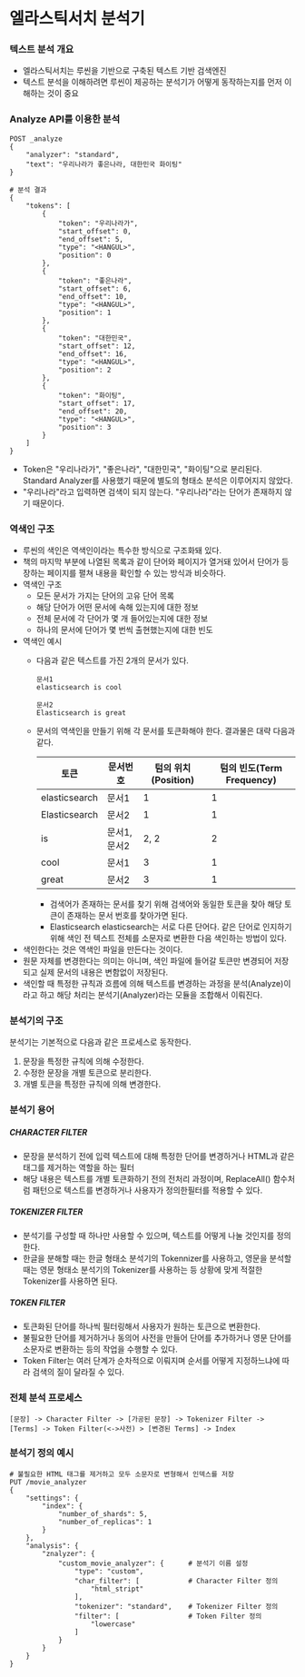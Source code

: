 # 엘라스틱서치 분석기

### 텍스트 분석 개요
- 엘라스틱서치는 루씬을 기반으로 구축된 텍스트 기반 검색엔진
- 텍스트 분석을 이해하려면 루씬이 제공하는 분석기가 어떻게 동작하는지를 먼저 이해하는 것이 중요

### Analyze API를 이용한 분석
    POST _analyze
    {
        "analyzer": "standard",
        "text": "우리나라가 좋은나라, 대한민국 화이팅"
    }
    
    # 분석 결과
    {
        "tokens": [
            {
                "token": "우리나라가",
                "start_offset": 0,
                "end_offset": 5,
                "type": "<HANGUL>",
                "position": 0
            },
            {
                "token": "좋은나라",
                "start_offset": 6,
                "end_offset": 10,
                "type": "<HANGUL>",
                "position": 1
            },            
            {
                "token": "대한민국",
                "start_offset": 12,
                "end_offset": 16,
                "type": "<HANGUL>",
                "position": 2
            },
            {
                "token": "화이팅",
                "start_offset": 17,
                "end_offset": 20,
                "type": "<HANGUL>",
                "position": 3
            }
        ]
    }                                           
    
- Token은 "우리나라가", "좋은나라", "대한민국", "화이팅"으로 분리된다. Standard Analyzer를 사용했기 때문에 별도의 형태소 분석은 이루어지지 않았다.
- "우리나라"라고 입력하면 검색이 되지 않는다. "우리나라"라는 단어가 존재하지 않기 때문이다.

### 역색인 구조
- 루씬의 색인은 역색인이라는 특수한 방식으로 구조화돼 있다.
- 책의 마지막 부분에 나열된 목록과 같이 단어와 페이지가 열거돼 있어서 단어가 등장하는 페이지를 펼쳐 내용을 확인할 수 있는 방식과 비슷하다.
- 역색인 구조
    - 모든 문서가 가지는 단어의 고유 단어 목록
    - 해당 단어가 어떤 문서에 속해 있는지에 대한 정보
    - 전체 문서에 각 단어가 몇 개 들어있는지에 대한 정보
    - 하나의 문서에 단어가 몇 번씩 출현했는지에 대한 빈도
- 역색인 예시
    - 다음과 같은 텍스트를 가진 2개의 문서가 있다.
        ```
        문서1
        elasticsearch is cool
      
        문서2
        Elasticsearch is great
        ```
    - 문서의 역색인을 만들기 위해 각 문서를 토큰화해야 한다. 결과물은 대략 다음과 같다.
    
        |토큰|문서번호|텀의 위치(Position)|텀의 빈도(Term Frequency)
        |---|---|---|----
        |elasticsearch|문서1|1|1
        |Elasticsearch|문서2|1|1
        |is|문서1, 문서2|2, 2|2
        |cool|문서1|3|1|
        |great|문서2|3|1
        
        - 검색어가 존재하는 문서를 찾기 위해 검색어와 동일한 토큰을 찾아 해당 토큰이 존재하는 문서 번호를 찾아가면 된다.
        - Elasticsearch elasticsearch는 서로 다른 단어다. 같은 단어로 인지하기 위해 색인 전 텍스트 전체를 소문자로 변환한 다음 색인하는 방법이 있다.
- 색인한다는 것은 역색인 파일을 만든다는 것이다.
- 원문 자체를 변경한다는 의미는 아니며, 색인 파일에 들어갈 토큰만 변경되어 저장되고 실제 문서의 내용은 변함없이 저장된다.
- 색인할 때 특정한 규칙과 흐름에 의해 텍스트를 변경하는 과정을 분석(Analyze)이라고 하고 해당 처리는 분석기(Analyzer)라는 모듈을 조합해서 이뤄진다.

### 분석기의 구조
분석기는 기본적으로 다음과 같은 프로세스로 동작한다.
1. 문장을 특정한 규칙에 의해 수정한다.
2. 수정한 문장을 개별 토큰으로 분리한다.
3. 개별 토큰을 특정한 규칙에 의해 변경한다.

### 분석기 용어
##### CHARACTER FILTER
- 문장을 분석하기 전에 입력 텍스트에 대해 특정한 단어를 변경하거나 HTML과 같은 태그를 제거하는 역할을 하는 필터
- 해당 내용은 텍스트를 개별 토큰화하기 전의 전처리 과정이며, ReplaceAll() 함수처럼 패턴으로 텍스트를 변경하거나 사용자가 정의한필터를 적용할 수 있다.

##### TOKENIZER FILTER
- 분석기를 구성할 때 하나만 사용할 수 있으며, 텍스트를 어떻게 나눌 것인지를 정의한다.
- 한글을 분해할 때는 한글 형태소 분석기의 Tokennizer를 사용하고, 영문을 분석할 때는 영문 형태소 분석기의 Tokenizer를 사용하는 등 상황에 맞게 적절한 Tokenizer를 사용하면 된다.
   
##### TOKEN FILTER
- 토큰화된 단어를 하나씩 필터링해서 사용자가 원하는 토큰으로 변환한다.
- 불필요한 단어를 제거하거나 동의어 사전을 만들어 단어를 추가하거나 영문 단어를 소문자로 변환하는 등의 작업을 수행할 수 있다.
- Token Filter는 여러 단계가 순차적으로 이뤄지며 순서를 어떻게 지정하느냐에 따라 검색의 질이 달라질 수 있다.

### 전체 분석 프로세스
```
[문장] -> Character Filter -> [가공된 문장] -> Tokenizer Filter -> [Terms] -> Token Filter(<->사전) > [변경된 Terms] -> Index
```

### 분석기 정의 예시
    
    # 불필요한 HTML 태그를 제거하고 모두 소문자로 변형해서 인덱스를 저장
    PUT /movie_analyzer
    {
        "settings": {
            "index": {
                "number_of_shards": 5,
                "number_of_replicas": 1
            }
        },
        "analysis": {
            "znalyzer": {
                "custom_movie_analyzer": {      # 분석기 이름 설정
                    "type": "custom",
                    "char_filter": [            # Character Filter 정의
                        "html_stript"
                    ],
                    "tokenizer": "standard",    # Tokenizer Filter 정의
                    "filter": [                 # Token Filter 정의
                        "lowercase"
                    ]
                }
            }
        }
    }            
    